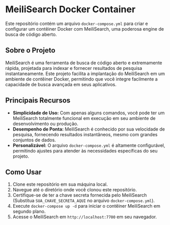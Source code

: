 
# MeiliSearch Docker Container

Este repositório contém um arquivo `docker-compose.yml` para criar e configurar um contêiner Docker com MeiliSearch, uma poderosa engine de busca de código aberto.

## Sobre o Projeto

MeiliSearch é uma ferramenta de busca de código aberto e extremamente rápida, projetada para indexar e fornecer resultados de pesquisa instantaneamente. Este projeto facilita a implantação do MeiliSearch em um ambiente de contêiner Docker, permitindo que você integre facilmente a capacidade de busca avançada em seus aplicativos.

## Principais Recursos

- **Simplicidade de Uso:** Com apenas alguns comandos, você pode ter um MeiliSearch totalmente funcional em execução em seu ambiente de desenvolvimento ou produção.
- **Desempenho de Ponta:** MeiliSearch é conhecido por sua velocidade de pesquisa, fornecendo resultados instantâneos, mesmo com grandes conjuntos de dados.
- **Personalizável:** O arquivo `docker-compose.yml` é altamente configurável, permitindo ajustes para atender às necessidades específicas do seu projeto.

## Como Usar

1. Clone este repositório em sua máquina local.
2. Navegue até o diretório onde você clonou este repositório.
3. Certifique-se de ter a chave secreta fornecida pelo MeiliSearch (Substitua `SUA_CHAVE_SECRETA_AQUI` no arquivo `docker-compose.yml`).
4. Execute `docker-compose up -d` para iniciar o contêiner MeiliSearch em segundo plano.
5. Acesse o MeiliSearch em `http://localhost:7700` em seu navegador.
